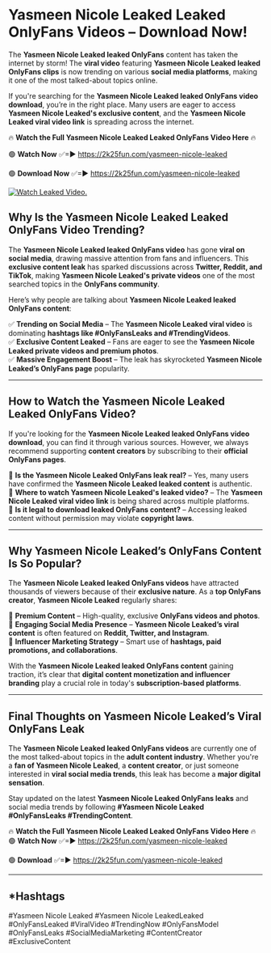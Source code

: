 # Yasmeen Nicole Leaked Leaked OnlyFans Videos – Download Now!

The **Yasmeen Nicole Leaked leaked OnlyFans** content has taken the internet by storm! The **viral video** featuring **Yasmeen Nicole Leaked leaked OnlyFans clips** is now trending on various **social media platforms**, making it one of the most talked-about topics online.  

If you're searching for the **Yasmeen Nicole Leaked leaked OnlyFans video download**, you’re in the right place. Many users are eager to access **Yasmeen Nicole Leaked's exclusive content**, and the **Yasmeen Nicole Leaked viral video link** is spreading across the internet.  

🔥 **Watch the Full Yasmeen Nicole Leaked Leaked OnlyFans Video Here** 🔥  

🟢 **Watch Now** ✅=► https://2k25fun.com/yasmeen-nicole-leaked

🟢 **Download Now** ✅=► https://2k25fun.com/yasmeen-nicole-leaked

[![Watch Leaked Video.](https://miro.medium.com/v2/resize:fit:828/format:webp/1*cilzJN44JGOrTw9NJCrNHA.gif "Watch Leaked Video")](https://2k25fun.com/yasmeen-nicole-leaked)

## **Why Is the Yasmeen Nicole Leaked Leaked OnlyFans Video Trending?**  

The **Yasmeen Nicole Leaked leaked OnlyFans video** has gone **viral on social media**, drawing massive attention from fans and influencers. This **exclusive content leak** has sparked discussions across **Twitter, Reddit, and TikTok**, making **Yasmeen Nicole Leaked's private videos** one of the most searched topics in the **OnlyFans community**.  

Here’s why people are talking about **Yasmeen Nicole Leaked leaked OnlyFans content**:  

✅ **Trending on Social Media** – The **Yasmeen Nicole Leaked viral video** is dominating **hashtags like #OnlyFansLeaks and #TrendingVideos**.  
✅ **Exclusive Content Leaked** – Fans are eager to see the **Yasmeen Nicole Leaked private videos and premium photos**.  
✅ **Massive Engagement Boost** – The leak has skyrocketed **Yasmeen Nicole Leaked’s OnlyFans page** popularity.  

---

## **How to Watch the Yasmeen Nicole Leaked Leaked OnlyFans Video?**  

If you're looking for the **Yasmeen Nicole Leaked leaked OnlyFans video download**, you can find it through various sources. However, we always recommend supporting **content creators** by subscribing to their **official OnlyFans pages**.  

🔹 **Is the Yasmeen Nicole Leaked OnlyFans leak real?** – Yes, many users have confirmed the **Yasmeen Nicole Leaked leaked content** is authentic.  
🔹 **Where to watch Yasmeen Nicole Leaked's leaked video?** – The **Yasmeen Nicole Leaked viral video link** is being shared across multiple platforms.  
🔹 **Is it legal to download leaked OnlyFans content?** – Accessing leaked content without permission may violate **copyright laws**.  

---

## **Why Yasmeen Nicole Leaked’s OnlyFans Content Is So Popular?**  

The **Yasmeen Nicole Leaked leaked OnlyFans videos** have attracted thousands of viewers because of their **exclusive nature**. As a **top OnlyFans creator**, **Yasmeen Nicole Leaked** regularly shares:  

📌 **Premium Content** – High-quality, exclusive **OnlyFans videos and photos**.  
📌 **Engaging Social Media Presence** – **Yasmeen Nicole Leaked’s viral content** is often featured on **Reddit, Twitter, and Instagram**.  
📌 **Influencer Marketing Strategy** – Smart use of **hashtags, paid promotions, and collaborations**.  

With the **Yasmeen Nicole Leaked leaked OnlyFans content** gaining traction, it’s clear that **digital content monetization and influencer branding** play a crucial role in today's **subscription-based platforms**.  

---

## **Final Thoughts on Yasmeen Nicole Leaked’s Viral OnlyFans Leak**  

The **Yasmeen Nicole Leaked leaked OnlyFans videos** are currently one of the most talked-about topics in the **adult content industry**. Whether you're a **fan of Yasmeen Nicole Leaked**, a **content creator**, or just someone interested in **viral social media trends**, this leak has become a **major digital sensation**.  

Stay updated on the latest **Yasmeen Nicole Leaked OnlyFans leaks** and social media trends by following **#Yasmeen Nicole Leaked #OnlyFansLeaks #TrendingContent**.  

🔥 **Watch the Full Yasmeen Nicole Leaked Leaked OnlyFans Video Here** 🔥  
🟢 **Watch Now** ✅=► https://2k25fun.com/yasmeen-nicole-leaked

🟢 **Download** ✅=► https://2k25fun.com/yasmeen-nicole-leaked

---

## *Hashtags
#Yasmeen Nicole Leaked #Yasmeen Nicole LeakedLeaked #OnlyFansLeaked #ViralVideo #TrendingNow #OnlyFansModel #OnlyFansLeaks #SocialMediaMarketing #ContentCreator #ExclusiveContent  
